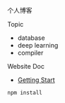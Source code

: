 个人博客

Topic
- database
- deep learning
- compiler

Website Doc

- [Getting Start](https://getdoks.org/docs/start-here/getting-started/)

```bash
npm install
```